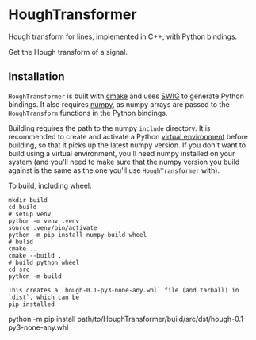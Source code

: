 # HoughTransformer

Hough transform for lines, implemented in C++, with Python bindings.

Get the Hough transform of a signal.

## Installation

`HoughTransformer` is built with [cmake](https://cmake.org/) and uses 
[SWIG](https://www.swig.org/) to generate Python bindings. 
It also requires [numpy](https://numpy.org/), as numpy arrays are passed to the 
`HoughTransform` functions in the Python bindings.

Building requires the path to the numpy `include` directory. It is recommended to create
and activate a Python [virtual environment](https://docs.python.org/3/tutorial/venv.html)
before building, so that it picks up the latest numpy version. If you don't want to build
using a virtual environment, you'll need numpy installed on your system (and you'll need
to make sure that the numpy version you build against is the same as the one you'll use
`HoughTransformer` with).

To build, including wheel:
```
mkdir build
cd build
# setup venv
python -m venv .venv
source .venv/bin/activate
python -m pip install numpy build wheel
# bulid
cmake ..
cmake --build .
# build python wheel
cd src
python -m build
```

```
This creates a `hough-0.1-py3-none-any.whl` file (and tarball) in `dist`, which can be
pip installed
```
python -m pip install path/to/HoughTransformer/build/src/dst/hough-0.1-py3-none-any.whl
```

